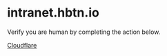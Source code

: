 # intranet.hbtn.io

Verify you are human by completing the action below.

[Cloudflare](https://www.cloudflare.com?utm_source=challenge&utm_campaign=m)

